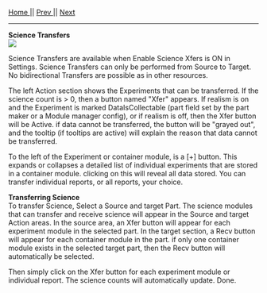 [Home ](https://github.com/PapaJoesSoup/ShipManifest/wiki)|| [Prev ](https://github.com/PapaJoesSoup/ShipManifest/wiki/2.1---Crew-Transfers)|| [Next](https://github.com/PapaJoesSoup/ShipManifest/wiki/2.3-Resource-Transfers)
***
**Science Transfers**  
![](http://i.imgur.com/Ibesw84.png)

Science Transfers are available when Enable Science Xfers is ON in Settings.  Science Transfers can only be performed from Source to Target.   No bidirectional Transfers are possible as in other resources.

The left Action section shows the Experiments that can be transferred.  If the science count is > 0, then a button named "Xfer" appears.  If realism is on and the Experiment is marked DataIsCollectable (part field set by the part maker or a Module manager config), or if realism is off, then the Xfer button will be Active.  if data cannot be transferred, the button will be "grayed out", and the tooltip (if tooltips are active) will explain the reason that data cannot be transferred.

To the left of the Experiment or container module, is a [+] button.  This expands or collapses a detailed list of individual experiments that are stored in a container module.  clicking on this will reveal all data stored.  You can transfer individual reports, or all reports, your choice.

**Transferring Science**  
To transfer Science, Select a Source and target Part.  The science modules that can transfer and receive science will appear in the Source and target Action areas.  In the source area, an Xfer button will appear for each experiment module in the selected part.   In the target section, a Recv button will appear for each container module in the part.  if only one container module exists in the selected target part, then the Recv button will automatically be selected.

Then simply click on the Xfer button for each experiment module or individual report.  The science counts will automatically update.  Done.
